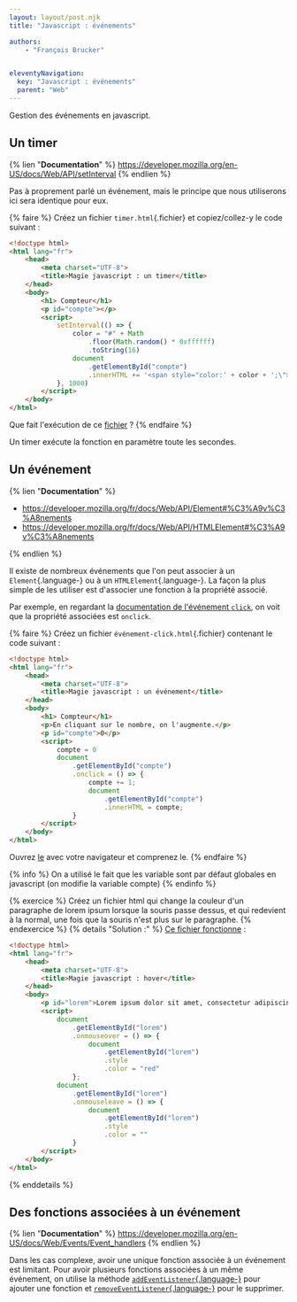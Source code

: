 ```yaml
---
layout: layout/post.njk
title: "Javascript : événements"

authors:
    - "François Brucker"


eleventyNavigation:
  key: "Javascript : événements"
  parent: "Web"
---
```


<!-- début résumé -->

Gestion des événements en javascript.

<!-- fin résumé -->

## Un timer

{% lien "**Documentation**" %}
<https://developer.mozilla.org/en-US/docs/Web/API/setInterval>
{% endlien %}

Pas à proprement parlé un événement, mais le principe que nous utiliserons ici sera identique pour eux.

{% faire %}
Créez un fichier `timer.html`{.fichier} et copiez/collez-y le code suivant :

```html
<!doctype html>
<html lang="fr">
    <head>
        <meta charset="UTF-8">
        <title>Magie javascript : un timer</title>
    </head>
    <body>
        <h1> Compteur</h1>
        <p id="compte"></p>
        <script>
            setInterval(() => {
                color = "#" + Math
                    .floor(Math.random() * 0xffffff)
                    .toString(16)
                document
                    .getElementById("compte")
                    .innerHTML += '<span style="color:' + color + ';\">coucou ! </span>'
            }, 1000)
        </script>
    </body>
</html>
```

Que fait l'exécution de ce [fichier](./timer) ?
{% endfaire %}

Un timer exécute la fonction en paramètre toute les secondes.

## Un événement

{% lien "**Documentation**" %}

* <https://developer.mozilla.org/fr/docs/Web/API/Element#%C3%A9v%C3%A8nements>
* <https://developer.mozilla.org/fr/docs/Web/API/HTMLElement#%C3%A9v%C3%A8nements>

{% endlien %}

Il existe de nombreux événements que l'on peut associer à un `Element`{.language-} ou à un `HTMLElement`{.language-}. La façon la plus simple de les utiliser est d'associer une fonction à la propriété associé.

Par exemple, en regardant la [documentation de l'événement `click`](https://developer.mozilla.org/fr/docs/Web/API/Element/click_event), on voit que la propriété associées est `onclick`.

{% faire %}
Créez un fichier `événement-click.html`{.fichier} contenant le code suivant :

```html
<!doctype html>
<html lang="fr">
    <head>
        <meta charset="UTF-8">
        <title>Magie javascript : un événement</title>
    </head>
    <body>
        <h1> Compteur</h1>
        <p>En cliquant sur le nombre, on l'augmente.</p>
        <p id="compte">0</p>
        <script>
            compte = 0
            document
                .getElementById("compte")
                .onclick = () => {
                    compte += 1;
                    document
                        .getElementById("compte")
                        .innerHTML = compte;
                }
        </script>
    </body>
</html>
```

Ouvrez [le](./événement-click) avec votre navigateur et comprenez le.
{% endfaire %}

{% info %}
On a utilisé le fait que les variable sont par défaut globales en javascript (on modifie la variable compte)
{% endinfo %}

{% exercice %}
Créez un fichier html qui change la couleur d'un paragraphe de lorem ipsum lorsque la souris passe dessus, et qui redevient à la normal, une fois que la souris n'est plus sur le paragraphe.
{% endexercice %}
{% details "Solution :" %}
[Ce fichier fonctionne](./événement-hover) :

```html
<!doctype html>
<html lang="fr">
    <head>
        <meta charset="UTF-8">
        <title>Magie javascript : hover</title>
    </head>
    <body>
        <p id="lorem">Lorem ipsum dolor sit amet, consectetur adipiscing elit. Donec viverra, elit a tristique sollicitudin, tortor mauris imperdiet lacus, id egestas quam eros sed diam. Nulla dolor neque, bibendum eu egestas quis, semper a odio. Proin venenatis diam quam. Nulla posuere mauris id tincidunt commodo. Duis turpis est, scelerisque ut suscipit sit amet, rhoncus sit amet quam. In hac habitasse platea dictumst. Pellentesque habitant morbi tristique senectus et netus et malesuada fames ac turpis egestas. Curabitur in malesuada ligula. Pellentesque a risus at ex congue feugiat. In velit nulla, aliquet eget bibendum sed, vestibulum quis turpis. Mauris nisl turpis, condimentum eu augue vel, malesuada finibus elit. Maecenas massa nisl, malesuada non dictum vel, pellentesque sed massa. Integer vel consectetur purus, non fringilla velit. Phasellus convallis elementum posuere.</p>
        <script>
            document
                .getElementById("lorem")
                .onmouseover = () => {
                    document
                        .getElementById("lorem")
                        .style
                        .color = "red"
                };
            document
                .getElementById("lorem")
                .onmouseleave = () => {
                    document
                        .getElementById("lorem")
                        .style
                        .color = ""
                }
        </script>
    </body>
</html>
```

{% enddetails %}

## Des fonctions associées à un événement

{% lien "**Documentation**" %}
<https://developer.mozilla.org/en-US/docs/Web/Events/Event_handlers>
{% endlien %}

Dans les cas complexe, avoir une unique fonction associée à un événement est limitant. Pour avoir plusieurs fonctions associées à un même événement, on utilise la méthode [`addEventListener`{.language-}](https://developer.mozilla.org/en-US/docs/Web/API/EventTarget/addEventListener) pour ajouter une fonction et [`removeEventListener`{.language-}](https://developer.mozilla.org/en-US/docs/Web/API/EventTarget/removeEventListener) pour le supprimer.
